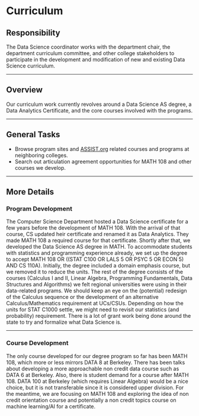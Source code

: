 # Curriculum

## Responsibility
The Data Science coordinator works with the department chair, the department curriculum committee, and other college stakeholders to participate in the development and modification of new and existing Data Science curriculum.

---

## Overview
Our curriculum work currently revolves around a Data Science AS degree, a Data Analytics Certificate, and the core courses involved with the programs.

---

## General Tasks
- Browse program sites and [ASSIST.org](https://assist.org/) related courses and programs at neighboring colleges.
- Search out articulation agreement opportunities for MATH 108 and other courses we develop.

---

## More Details

### Program Development
The Computer Science Department hosted a Data Science certificate for a few years before the development of MATH 108. With the arrival of that course, CS updated heir certificate and renamed it as Data Analytics. They made MATH 108 a required course for that certificate. Shortly after that, we developed the Data Science AS degree in MATH. To accommodate students with statistics and programming experience already, we set up the degree to accept MATH 108 OR ((STAT C100 OR LALS 5 OR PSYC 5 OR ECON 5) AND CS 110A). Initially, the degree included a domain emphasis course, but we removed it to reduce the units. The rest of the degree consists of the courses (Calculus I and II, Linear Algebra, Programming Fundamentals, Data Structures and Algorithms) we felt regional universities were using in their data-related programs. We should keep an eye on the (potential) redesign of the Calculus sequence or the development of an alternative Calculus/Mathematics requirement at UCs/CSUs. Depending on how the units for STAT C1000 settle, we might need to revisit our statistics (and probability) requirement. There is a lot of grant work being done around the state to try and formalize what Data Science is.

---

### Course Development
The only course developed for our degree program so far has been MATH 108, which more or less mirrors DATA 8 at Berkeley. There has been talks about developing a more approachable non credit data course such as DATA 6 at Berkeley. Also, there is student demand for a course after MATH 108. DATA 100 at Berkeley (which requires Linear Algebra) would be a nice choice, but it is not transferable since it is considered upper division. For the meantime, we are focusing on MATH 108 and exploring the idea of non credit orientation course and potentially a non credit topics course on machine learning/AI for a certificate.